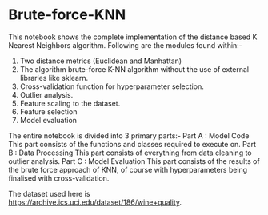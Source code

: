 # Brute-force-KNN

This notebook shows the complete implementation of the distance based K Nearest Neighbors algorithm. Following are the modules found within:-
1. Two distance metrics (Euclidean and Manhattan)
2. The algorithm brute-force K-NN algorithm without the use of external libraries like sklearn.
3. Cross-validation function for hyperparameter selection.
4. Outlier analysis.
5. Feature scaling to the dataset.
6. Feature selection
7. Model evaluation

The entire notebook is divided into 3 primary parts:-
Part A : Model Code
This part consists of the functions and classes required to execute on.
Part B : Data Processing
This part consists of everything from data cleaning to outlier analysis.
Part C : Model Evaluation
This part consists of the results of the brute force approach of KNN, of course with hyperparameters being finalised with cross-validation.

The dataset used here is https://archive.ics.uci.edu/dataset/186/wine+quality.
